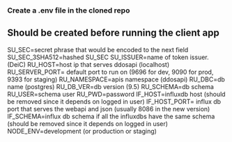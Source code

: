 ### Create a .env file in the cloned repo
## Should be created before running the client app

SU_SEC=secret phrase that would be encoded to the next field
SU_SEC_3SHA512=hashed SU_SEC
SU_ISSUER=name of token issuer. (DeiC)
RU_HOST=host ip that serves ddosapi (localhost)
RU_SERVER_PORT= default port to run on (9696 for dev, 9090 for prod, 9393 for staging)
RU_NAMESPACE=apis namespace (ddosapi)
RU_DBC=db name (postgres)
RU_DB_VER=db version (9.5)
RU_SCHEMA=db schema
RU_USER=schema user
RU_PWD=password
IF_HOST=influxdb host (should be removed since it depends on logged in user)
IF_HOST_PORT= influx db port that serves the webapi and json (usually 8086 in the new version)
IF_SCHEMA=influx db schema if all the influxdbs have the same schema (should be removed since it depends on logged in user)
NODE_ENV=development (or production or staging)
